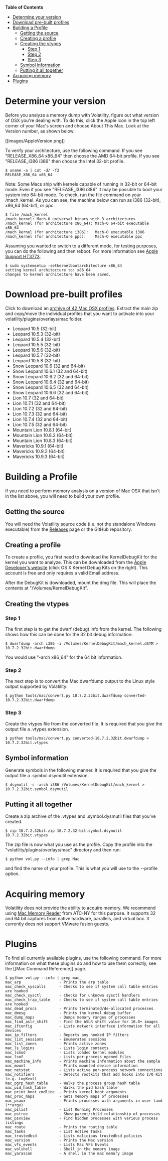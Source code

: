 **Table of Contents**  

- [Determine your version](Mac#determine-your-version)
- [Download pre-built profiles](Mac#download-pre-built-profiles)
- [Building a Profile](Mac#building-a-profile)
	- [Getting the source](Mac#getting-the-source)
	- [Creating a profile](Mac#creating-a-profile)
	- [Creating the vtypes](Mac#creating-the-vtypes)
		- [Step 1](Mac#step-1)
		- [Step 2](Mac#step-2)
		- [Step 3](Mac#step-3)
	- [Symbol information](Mac#symbol-information)
	- [Putting it all together](Mac#putting-it-all-together)
- [Acquiring memory](Mac#acquiring-memory)
- [Plugins](Mac#plugins)

# Determine your version 

Before you analyze a memory dump with Volatility, figure out what version of OSX you're dealing with. To do this, click the Apple icon in the top left corner of your Mac's screen and choose About This Mac. Look at the Version number, as shown below. 

[[images/AppleVersion.png]]

To verify your architecture, use the following command. If you see "RELEASE_X86_64 x86_64" then choose the AMD 64-bit profile. If you see "RELEASE_I386 i386" then choose the Intel 32-bit profile. 

    $ uname -a | cut -d/ -f2
    RELEASE_X86_64 x86_64

Note: Some Macs ship with kernels capable of running in 32-bit or 64-bit mode. Even if you see "RELEASE_I386 i386" it may be possible to boot your system into 64-bit mode. To check, run the file command on your /mach_kernel. As you can see, the machine below can run as i386 (32-bit), x86_64 (64-bit), or ppc. 

    $ file /mach_kernel 
    /mach_kernel: Mach-O universal binary with 3 architectures
    /mach_kernel (for architecture x86_64): Mach-O 64-bit executable x86_64
    /mach_kernel (for architecture i386):   Mach-O executable i386
    /mach_kernel (for architecture ppc):    Mach-O executable ppc

Assuming you wanted to switch to a different mode, for testing purposes, you can do the following and then reboot. For more information see [Apple Support HT3773](https://support.apple.com/kb/HT3773). 

    $ sudo systemsetup -setkernelbootarchitecture x86_64
    setting kernel architecture to: x86_64
    changes to kernel architecture have been saved.

# Download pre-built profiles 

Click to download an [archive of 42 Mac OSX profiles](http://downloads.volatilityfoundation.org/profiles/mac/MacProfiles.zip). Extract the main zip and copy/move the individual profiles that you want to activate into your volatility/plugins/overlays/mac folder.  

  * Leopard 10.5 (32-bit)
  * Leopard 10.5.3 (32-bit)
  * Leopard 10.5.4 (32-bit)
  * Leopard 10.5.5 (32-bit)
  * Leopard 10.5.6 (32-bit)
  * Leopard 10.5.7 (32-bit)
  * Leopard 10.5.8 (32-bit)
  * Snow Leopard 10.6 (32 and 64-bit)
  * Snow Leopard 10.6.1 (32 and 64-bit)
  * Snow Leopard 10.6.2 (32 and 64-bit)
  * Snow Leopard 10.6.4 (32 and 64-bit)
  * Snow Leopard 10.6.5 (32 and 64-bit)
  * Snow Leopard 10.6.6 (32 and 64-bit)
  * Lion 10.7 (32 and 64-bit)
  * Lion 10.7.1 (32 and 64-bit)
  * Lion 10.7.2 (32 and 64-bit)
  * Lion 10.7.3 (32 and 64-bit)
  * Lion 10.7.4 (32 and 64-bit)
  * Lion 10.7.5 (32 and 64-bit)
  * Mountain Lion 10.8.1 (64-bit)
  * Mountain Lion 10.8.2 (64-bit)
  * Mountain Lion 10.8.3 (64-bit) 
  * Mavericks 10.9.1 (64-bit)
  * Mavericks 10.9.2 (64-bit)
  * Mavericks 10.9.3 (64-bit)

# Building a Profile  

If you need to perform memory analysis on a version of Mac OSX that isn't in the list above, you will need to build your own profile. 

## Getting the source 

You will need the Volatility source code (i.e. not the standalone Windows executable) from the [Releases](http://www.volatilityfoundation.org/#!releases/component_71401) page or the GitHub repository. 

## Creating a profile 

To create a profile, you first need to download the KernelDebugKit for the kernel you want to analyze. This can be downloaded from the [Apple Developer's website](http://developer.apple.com/hardwaredrivers) (click OS X Kernel Debug Kits on the right). This account is free and only requires a valid Email address. 

After the DebugKit is downloaded, mount the dmg file. This will place the contents at "/Volumes/KernelDebugKit". 

## Creating the vtypes 

### Step 1 

The first step is to get the dwarf (debug) info from the kernel. The following shows how this can be done for the 32 bit debug information:

    $ dwarfdump -arch i386 -i /Volumes/KernelDebugKit/mach_kernel.dSYM > 10.7.2.32bit.dwarfdump

You would use "-arch x86_64" for the 64 bit information.

### Step 2 

The next step is to convert the Mac dwarfdump output to the Linux style output supported by Volatility:

    $ python tools/mac/convert.py 10.7.2.32bit.dwarfdump converted-10.7.2.32bit.dwarfdump

### Step 3 

Create the vtypes file from the converted file. It is required that you give the output file a .vtypes extension. 

    $ python tools/mac/convert.py converted-10.7.2.32bit.dwarfdump > 10.7.2.32bit.vtypes

## Symbol information 

Generate symbols in the following manner. It is required that you give the output file a .symbol.dsymutil extension.

    $ dsymutil -s -arch i386 /Volumes/KernelDebugKit/mach_kernel > 10.7.2.32bit.symbol.dsymutil 

## Putting it all together 

Create a zip archive of the .vtypes and .symbol.dysmutil files that you've created. 

    $ zip 10.7.2.32bit.zip 10.7.2.32-bit.symbol.dsymutil 10.7.2.32bit.vtypes 

The zip file is now what you use as the profile. Copy the profile into the "volatility/plugins/overlays/mac" directory and then run:

    $ python vol.py --info | grep Mac

and find the name of your profile. This is what you will use to the --profile option.

# Acquiring memory 

Volatility does not provide the ability to acquire memory. We recommend using [Mac Memory Reader](http://www.cybermarshal.com/index.php/cyber-marshal-utilities/mac-memory-reader) from ATC-NY for this purpose. It supports 32 and 64 bit captures from native hardware, parallels, and virtual box. It currently does not support VMware fusion guests.

# Plugins 

To find all currently available plugins, use the following command. For more information on what these plugins do and how to use them correctly, see the [[Mac Command Reference]] page. 

	$ python vol.py --info | grep mac_
	mac_arp                 - Prints the arp table
	mac_check_syscalls      - Checks to see if system call table entries are hooked
	mac_check_sysctl        - Checks for unknown sysctl handlers
	mac_check_trap_table    - Checks to see if system call table entries are hooked
	mac_dead_procs          - Prints terminated/de-allocated processes
	mac_dmesg               - Prints the kernel debug buffer
	mac_dump_maps           - Dumps memory ranges of processes
	mac_find_aslr_shift     - Find the ASLR shift value for 10.8+ images
	mac_ifconfig            - Lists network interface information for all devices
	mac_ip_filters          - Reports any hooked IP filters
	mac_list_sessions       - Enumerates sessions
	mac_list_zones          - Prints active zones
	mac_ls_logins           - Lists login contexts
	mac_lsmod               - Lists loaded kernel modules
	mac_lsof                - Lists per-process opened files
	mac_machine_info        - Prints machine information about the sample
	mac_mount               - Prints mounted device information
	mac_netstat             - Lists active per-process network connections
	mac_notifiers           - Detects rootkits that add hooks into I/O Kit (e.g. LogKext)
	mac_pgrp_hash_table     - Walks the process group hash table
	mac_pid_hash_table      - Walks the pid hash table
	mac_print_boot_cmdline  - Prints kernel boot arguments
	mac_proc_maps           - Gets memory maps of processes
	mac_psaux               - Prints processes with arguments in user land (**argv)
	mac_pslist              - List Running Processes
	mac_pstree              - Show parent/child relationship of processes
	mac_psxview             - Find hidden processes with various process listings
	mac_route               - Prints the routing table
	mac_tasks               - List Active Tasks
	mac_trustedbsd          - Lists malicious trustedbsd policies
	mac_version             - Prints the Mac version
	mac_vfs_events          - Lists Mac VFS Events
	mac_volshell            - Shell in the memory image
	mac_yarascan            - A shell in the mac memory image

